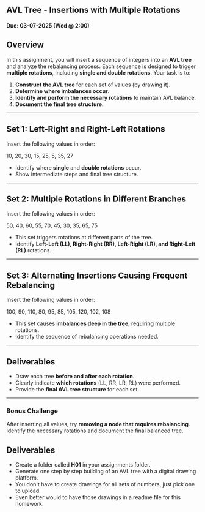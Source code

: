 ## AVL Tree - Insertions with Multiple Rotations

#### Due: 03-07-2025 (Wed @ 2:00)

## Overview

In this assignment, you will insert a sequence of integers into an **AVL tree** and analyze the rebalancing process. Each sequence is designed to trigger **multiple rotations**, including **single and double rotations**. Your task is to:

1. **Construct the AVL tree** for each set of values (by drawing it).
2. **Determine where imbalances occur**.
3. **Identify and perform the necessary rotations** to maintain AVL balance.
4. **Document the final tree structure**.

---

## **Set 1: Left-Right and Right-Left Rotations**

Insert the following values in order:

10, 20, 30, 15, 25, 5, 35, 27

- Identify where **single** and **double rotations** occur.
- Show intermediate steps and final tree structure.

---

## **Set 2: Multiple Rotations in Different Branches**

Insert the following values in order:

50, 40, 60, 55, 70, 45, 30, 35, 65, 75

- This set triggers rotations at different parts of the tree.
- Identify **Left-Left (LL), Right-Right (RR), Left-Right (LR), and Right-Left (RL)** rotations.

---

## **Set 3: Alternating Insertions Causing Frequent Rebalancing**

Insert the following values in order:

100, 90, 110, 80, 95, 85, 105, 120, 102, 108

- This set causes **imbalances deep in the tree**, requiring multiple rotations.
- Identify the sequence of rebalancing operations needed.

---

## **Deliverables**

- Draw each tree **before and after each rotation**.
- Clearly indicate **which rotations** (LL, RR, LR, RL) were performed.
- Provide the **final AVL tree structure** for each set.

---

### **Bonus Challenge**

After inserting all values, try **removing a node that requires rebalancing**. Identify the necessary rotations and document the final balanced tree.

## Deliverables

- Create a folder called **H01** in your assignments folder.
- Generate one step by step building of an AVL tree with a digital drawing platform.
- You don't have to create drawings for all sets of numbers, just pick one to upload.
- Even better would to have those drawings in a readme file for this homework.

